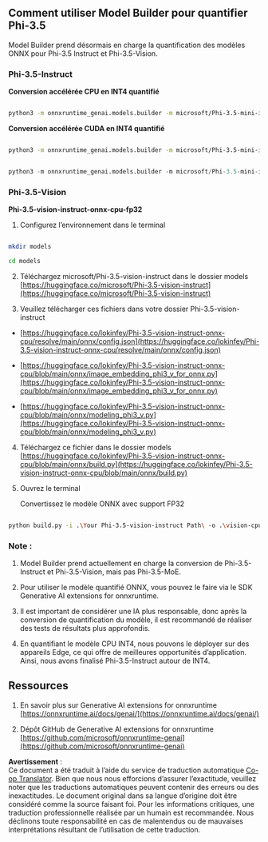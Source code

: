 <!--
CO_OP_TRANSLATOR_METADATA:
{
  "original_hash": "3bb9f5c926673593287eddc3741226cb",
  "translation_date": "2025-07-16T22:13:52+00:00",
  "source_file": "md/01.Introduction/04/UsingORTGenAIQuantifyingPhi.md",
  "language_code": "fr"
}
-->
## **Comment utiliser Model Builder pour quantifier Phi-3.5**

Model Builder prend désormais en charge la quantification des modèles ONNX pour Phi-3.5 Instruct et Phi-3.5-Vision.

### **Phi-3.5-Instruct**

**Conversion accélérée CPU en INT4 quantifié**

```bash

python3 -m onnxruntime_genai.models.builder -m microsoft/Phi-3.5-mini-instruct  -o ./onnx-cpu -p int4 -e cpu -c ./Phi-3.5-mini-instruct

```

**Conversion accélérée CUDA en INT4 quantifié**

```bash

python3 -m onnxruntime_genai.models.builder -m microsoft/Phi-3.5-mini-instruct  -o ./onnx-cpu -p int4 -e cuda -c ./Phi-3.5-mini-instruct

```

```python

python3 -m onnxruntime_genai.models.builder -m microsoft/Phi-3.5-mini-instruct  -o ./onnx-cpu -p int4 -e cuda -c ./Phi-3.5-mini-instruct

```

### **Phi-3.5-Vision**

**Phi-3.5-vision-instruct-onnx-cpu-fp32**

1. Configurez l’environnement dans le terminal

```bash

mkdir models

cd models 

```

2. Téléchargez microsoft/Phi-3.5-vision-instruct dans le dossier models  
[https://huggingface.co/microsoft/Phi-3.5-vision-instruct](https://huggingface.co/microsoft/Phi-3.5-vision-instruct)

3. Veuillez télécharger ces fichiers dans votre dossier Phi-3.5-vision-instruct

- [https://huggingface.co/lokinfey/Phi-3.5-vision-instruct-onnx-cpu/resolve/main/onnx/config.json](https://huggingface.co/lokinfey/Phi-3.5-vision-instruct-onnx-cpu/resolve/main/onnx/config.json)

- [https://huggingface.co/lokinfey/Phi-3.5-vision-instruct-onnx-cpu/blob/main/onnx/image_embedding_phi3_v_for_onnx.py](https://huggingface.co/lokinfey/Phi-3.5-vision-instruct-onnx-cpu/blob/main/onnx/image_embedding_phi3_v_for_onnx.py)

- [https://huggingface.co/lokinfey/Phi-3.5-vision-instruct-onnx-cpu/blob/main/onnx/modeling_phi3_v.py](https://huggingface.co/lokinfey/Phi-3.5-vision-instruct-onnx-cpu/blob/main/onnx/modeling_phi3_v.py)

4. Téléchargez ce fichier dans le dossier models  
[https://huggingface.co/lokinfey/Phi-3.5-vision-instruct-onnx-cpu/blob/main/onnx/build.py](https://huggingface.co/lokinfey/Phi-3.5-vision-instruct-onnx-cpu/blob/main/onnx/build.py)

5. Ouvrez le terminal

    Convertissez le modèle ONNX avec support FP32

```bash

python build.py -i .\Your Phi-3.5-vision-instruct Path\ -o .\vision-cpu-fp32 -p f32 -e cpu

```

### **Note :**

1. Model Builder prend actuellement en charge la conversion de Phi-3.5-Instruct et Phi-3.5-Vision, mais pas Phi-3.5-MoE.

2. Pour utiliser le modèle quantifié ONNX, vous pouvez le faire via le SDK Generative AI extensions for onnxruntime.

3. Il est important de considérer une IA plus responsable, donc après la conversion de quantification du modèle, il est recommandé de réaliser des tests de résultats plus approfondis.

4. En quantifiant le modèle CPU INT4, nous pouvons le déployer sur des appareils Edge, ce qui offre de meilleures opportunités d’application. Ainsi, nous avons finalisé Phi-3.5-Instruct autour de INT4.

## **Ressources**

1. En savoir plus sur Generative AI extensions for onnxruntime [https://onnxruntime.ai/docs/genai/](https://onnxruntime.ai/docs/genai/)

2. Dépôt GitHub de Generative AI extensions for onnxruntime [https://github.com/microsoft/onnxruntime-genai](https://github.com/microsoft/onnxruntime-genai)

**Avertissement** :  
Ce document a été traduit à l’aide du service de traduction automatique [Co-op Translator](https://github.com/Azure/co-op-translator). Bien que nous nous efforcions d’assurer l’exactitude, veuillez noter que les traductions automatiques peuvent contenir des erreurs ou des inexactitudes. Le document original dans sa langue d’origine doit être considéré comme la source faisant foi. Pour les informations critiques, une traduction professionnelle réalisée par un humain est recommandée. Nous déclinons toute responsabilité en cas de malentendus ou de mauvaises interprétations résultant de l’utilisation de cette traduction.